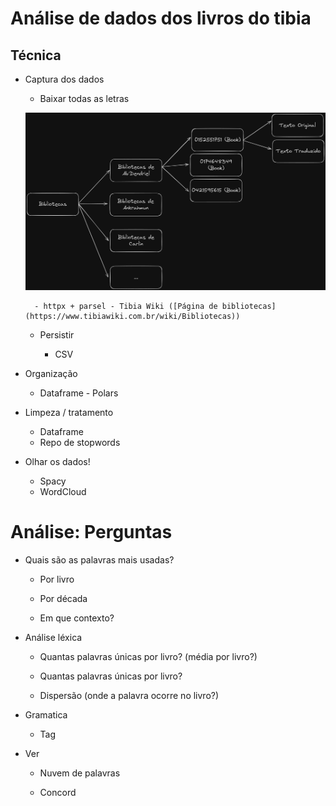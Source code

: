 # Análise de dados dos livros do tibia

## Técnica

- Captura dos dados

    - Baixar todas as letras

    ![diagrama de como os dados seram extraidos](/imgs/diagrama_scrapper.png)

        - httpx + parsel - Tibia Wiki ([Página de bibliotecas](https://www.tibiawiki.com.br/wiki/Bibliotecas))

    - Persistir

        - CSV

- Organização

    - Dataframe - Polars

- Limpeza / tratamento
  - Dataframe
  - Repo de stopwords
- Olhar os dados!
  - Spacy
  - WordCloud

# Análise: Perguntas

- Quais são as palavras mais usadas?
  
  - Por livro
  
  - Por década
  
  - Em que contexto?

- Análise léxica
  
  - Quantas palavras únicas por livro? (média por livro?)
  
  - Quantas palavras únicas por livro?
  
  - Dispersão (onde a palavra ocorre no livro?)

- Gramatica
  
  - Tag

- Ver
  
  - Nuvem de palavras
  
  - Concord
